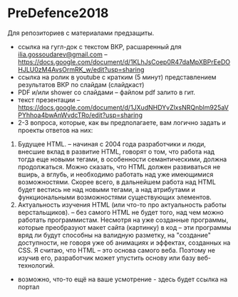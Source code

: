 # PreDefence2018
Для репозиториев с материалами предзащиты.

* ссылка на гугл-док c текстом ВКР, расшаренный для ilia.gossoudarev@gmail.com – https://docs.google.com/document/d/1KLhJsCoep0R47daMpXBPrEeDOHJLU0zM4AvsOrmRK_w/edit?usp=sharing
* ccылка на ролик в youtube с кратким (5 минут) представлением результатов ВКР по слайдам (слайдкаст)
* PDF и/или shower со слайдами – файлом pdf залито в гит.
* текст презентации – https://docs.google.com/document/d/1JXudNHDYvZlxsNRQnblm925aVPYhhoa4bwAnWvdcTRo/edit?usp=sharing
* 2-3 вопроса, которые, как вы предполагаете, вам логично задать и проекты ответов на них:
1) Будущее HTML.
– начиная с 2004 года разработчики и люди, внесшие вклад в развитие HTML, говорят о том, что работа над тогда еще новыми тегами, в особенности семантическими, должна продолжаться. Можно сказать, что HTML должен развиваться не вширь, а вглубь, и необходимо работать над уже имеющимися возможностями. Скорее всего, в дальнейшем работа над HTML будет вестись не над новыми тегами, а над атрибутами и функциональными возможностями существующих элементов.
2) Актуальность изучения HTML (или что-то про актуальность работы верстальщиков).
– без самого HTML не будет того, над чем можно работать программистам. Несмотря на уже созданные программы, которые преобразуют макет сайта (картинку) в код – эти программы вряд ли будут способны на валидную разметку, на "создание" доступности, не говоря уже об анимациях и эффектах, созданных на CSS. Я считаю, что HTML – это основа самого веба. Поэтому не изучив его, разработчик может упустить основу или базу веб-технологий.
* возможно, что-то ещё на ваше усмотрение - здесь будет ссылка на портал
